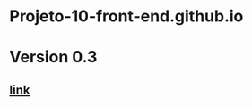 # Projeto-10-front-end.github.io
# Version 0.3
## [link](https://thiagomassenomaciel.github.io/Projeto-10-front-end.github.io/)
